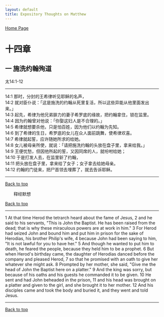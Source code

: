 ```yaml
---
layout: default
title: Expository Thoughts on Matthew
---
```

[ Home Page ]({{site.baseurl}}/index) <br>

<a name="0"></a>
# 十四章 

## 一 施洗约翰殉道

太14:1-12

***

14:1 那时，分封的王希律听见耶稣的名声，<br>
14:2 就对臣仆说：「这是施洗的约翰从死里复活，所以这些异能从他里面发出来。」<br>
14:3 起先，希律为他兄弟腓力的妻子希罗底的缘故，把约翰拿住，锁在监里。<br>
14:4 因为约翰曾对他说：「你娶这妇人是不合理的。」<br>
14:5 希律就想要杀他，只是怕百姓，因为他们以约翰为先知。<br>
14:6 到了希律的生日，希罗底的女儿在众人面前跳舞，使希律欢喜。<br>
14:7 希律就起誓，应许随她所求的给她。<br>
14:8 女儿被母亲所使，就说：「请把施洗约翰的头放在盘子里，拿来给我。」<br>
14:9 王便忧愁，但因他所起的誓，又因同席的人，就吩咐给她；<br>
14:10 于是打发人去，在监里斩了约翰，<br>
14:11 把头放在盘子里，拿来给了女子；女子拿去给她母亲。<br>
14:12 约翰的门徒来，把尸首领去埋葬了，就去告诉耶稣。<br>

***

[Back to top](#0)

&emsp;&emsp;释经默想

[Back to top](#0)

***

1 At that time Herod the tetrarch heard about the fame of Jesus, 2 and he said to his servants, "This is John the Baptist. He has been raised from the dead; that is why these miraculous powers are at work in him." 3 For Herod had seized John and bound him and put him in prison for the sake of Herodias, his brother Philip's wife, 4 because John had been saying to him, "It is not lawful for you to have her." 5 And though he wanted to put him to death, he feared the people, because they held him to be a prophet. 6 But when Herod's birthday came, the daughter of Herodias danced before the company and pleased Herod, 7 so that he promised with an oath to give her whatever she might ask. 8 Prompted by her mother, she said, "Give me the head of John the Baptist here on a platter." 9 And the king was sorry, but because of his oaths and his guests he commanded it to be given. 10 He sent and had John beheaded in the prison, 11 and his head was brought on a platter and given to the girl, and she brought it to her mother. 12 And his disciples came and took the body and buried it, and they went and told Jesus.

***

[Back to top](#0)

